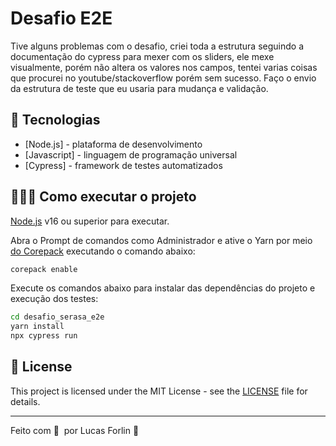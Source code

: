 # Desafio E2E

Tive alguns problemas com o desafio, criei toda a estrutura seguindo a documentação do cypress para mexer com os sliders, ele mexe visualmente, porém não altera os valores nos campos, tentei varias coisas que procurei no youtube/stackoverflow porém sem sucesso. Faço o envio da estrutura de teste que eu usaria para mudança e validação.

## 🚀 Tecnologias

- [Node.js] - plataforma de desenvolvimento
- [Javascript] - linguagem de programação universal
- [Cypress] - framework de testes automatizados

## 👨🏻‍💻 Como executar o projeto

[Node.js](https://nodejs.org/) v16 ou superior para executar.

Abra o Prompt de comandos como Administrador e ative o Yarn por meio [do Corepack](https://nodejs.org/dist/latest/docs/api/corepack.html) executando o comando abaixo:

```sh
corepack enable
```

Execute os comandos abaixo para instalar das dependências do projeto e execução dos testes:

```sh
cd desafio_serasa_e2e
yarn install
npx cypress run
```

## 📝 License

This project is licensed under the MIT License - see the [LICENSE](LICENSE) file for details.

---

Feito com 💜 &nbsp;por Lucas Forlin 👋